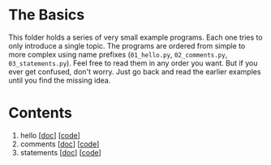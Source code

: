 # The Basics

This folder holds a series of very small example programs.
Each one tries to only introduce a single topic.
The programs are ordered from simple to more complex using name prefixes (`01_hello.py`, `02_comments.py`, `03_statements.py`).
Feel free to read them in any order you want.
But if you ever get confused, don't worry.
Just go back and read the earlier examples until you find the missing idea.

# Contents

1. hello [[doc](basics/01_hello.md)] [[code](../code/basics/01_hello.py)]
2. comments [[doc](basics/02_comments.md)] [[code](../code/basics/02_comments.py)]
2. statements [[doc](basics/03_statements.md)] [[code](../code/basics/03_statements.py)]

